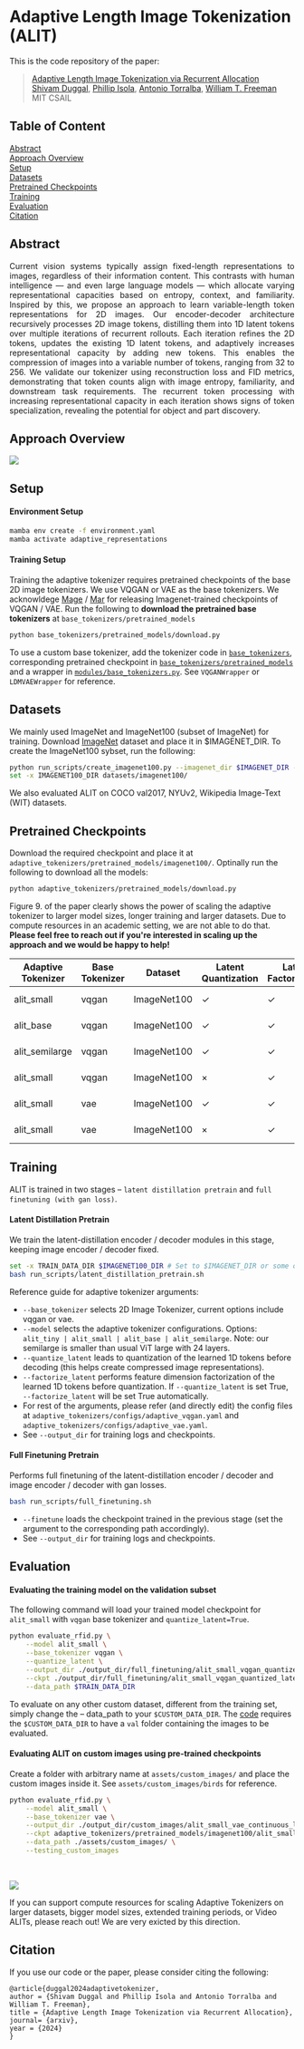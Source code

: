 # Adaptive Length Image Tokenization (ALIT)

This is the code repository of the paper: 

> [Adaptive Length Image Tokenization via Recurrent Allocation]()  
> [Shivam Duggal](https://shivamduggal4.github.io/), [Phillip Isola](https://web.mit.edu/phillipi/), [Antonio Torralba](https://groups.csail.mit.edu/vision/torralbalab/), [William T. Freeman](https://billf.mit.edu/)  
> MIT CSAIL

## Table of Content
[Abstract](#Abstract)  
[Approach Overview](#Overview)  
[Setup](#Setup)  
[Datasets](#Datasets)  
[Pretrained Checkpoints](#PretrainedCheckpoints)  
[Training](#Training)  
[Evaluation](#Evaluation)  
[Citation](#Citation)  

<a name="Abstract"></a>
## Abstract

<div style="text-align: justify;">
Current vision systems typically assign fixed-length representations to images,
regardless of their information content. This contrasts with human intelligence — and even large language models — which allocate varying representational capacities based on entropy, context, and familiarity. Inspired by this, we propose an approach to learn variable-length token representations for 2D images. Our encoder-decoder architecture recursively processes 2D image tokens, distilling them into 1D latent tokens over multiple iterations of recurrent rollouts. Each iteration refines the 2D tokens, updates the existing 1D latent tokens, and adaptively increases representational capacity by adding new tokens. This enables the compression of images into a variable number of tokens, ranging from 32 to 256. We validate our tokenizer using reconstruction loss and FID metrics, demonstrating that token counts align with image entropy, familiarity, and downstream task requirements. The recurrent token processing with increasing representational capacity in each iteration shows signs of token specialization, revealing the potential for object and part discovery.
</div>

<a name="Overview"></a>
## Approach Overview

![](./assets/alit_architecture.png)

<a name="Setup"></a>
## Setup

#### Environment Setup
```bash
mamba env create -f environment.yaml
mamba activate adaptive_representations
```
 

#### Training Setup
Training the adaptive tokenizer requires pretrained checkpoints of the base 2D image tokenizers. We use VQGAN or VAE as the base tokenizers. We acknowldege [Mage](https://github.com/LTH14/mage) / [Mar](https://github.com/LTH14/mar) for releasing Imagenet-trained checkpoints of VQGAN / VAE.  Run the following to **download the pretrained base tokenizers** at `base_tokenizers/pretrained_models`

```bash
python base_tokenizers/pretrained_models/download.py
```

To use a custom base tokenizer, add the tokenizer code in [`base_tokenizers`](base_tokenizers/), corresponding pretrained checkpoint in [`base_tokenizers/pretrained_models`](base_tokenizers/pretrained_models) and a wrapper in [`modules/base_tokenizers.py`](modules/base_tokenizers.py). See `VQGANWrapper` or `LDMVAEWrapper` for reference.


<a name="Datasets"></a>
## Datasets

We mainly used ImageNet and ImageNet100 (subset of ImageNet) for training. Download [ImageNet](https://image-net.org/download) dataset and place it in  $IMAGENET_DIR. To create the ImageNet100 sybset, run the following:

```bash
python run_scripts/create_imagenet100.py --imagenet_dir $IMAGENET_DIR --imagenet100_dir datasets/imagenet100/  
set -x IMAGENET100_DIR datasets/imagenet100/
```

We also evaluated ALIT on COCO val2017, NYUv2, Wikipedia Image-Text (WIT) datasets.

<a name="PretrainedCheckpoints"></a>
## Pretrained Checkpoints

Download the required checkpoint and place it at `adaptive_tokenizers/pretrained_models/imagenet100/`. Optinally run the following to download all the models:

```bash
python adaptive_tokenizers/pretrained_models/download.py
```


Figure 9. of the paper clearly shows the power of scaling the adaptive tokenizer to larger model sizes, longer training and larger datasets. Due to compute resources in an academic setting, we are not able to do that. **Please feel free to reach out if you're interested in scaling up the approach and we would be happy to help!**

| Adaptive Tokenizer | Base Tokenizer | Dataset | Latent Quantization | Latent Factorization | Pretrained Checkpoint |
|--------------------|----------------|----------------|----------------------|----------------------|----------------------|
| alit_small         | vqgan          |  ImageNet100          | $\checkmark$         | $\checkmark$         | [Download Link](https://www.dropbox.com/scl/fi/iszluhiop09z3afo2gw5f/alit_small_vqgan_quantized_latents.pth?rlkey=klt0zgeunb60l1snuzhjdzdq2&st=zgwzgc2r&dl=0)
| alit_base         | vqgan          |  ImageNet100          |  $\checkmark$         | $\checkmark$         | [Download Link](https://www.dropbox.com/scl/fi/6cygifz37knpqtkxgfj81/alit_base_vqgan_quantized_latents.pth?rlkey=r8hn0d4d8j8eg2wjorzl9c67s&st=c5iv7wor&dl=0)
| alit_semilarge         | vqgan          |  ImageNet100          |  $\checkmark$         | $\checkmark$         | [Download Link](https://www.dropbox.com/scl/fi/wcp7s6w86slh1yy4m3egc/alit_semilarge_vqgan_quantized_latents.pth?rlkey=cf2s13c6ah3ru4ly9tb911gi7&st=d11uoq0i&dl=0)
| alit_small        | vqgan          |  ImageNet100          |  $\times$         | $\checkmark$         | [Download Link](https://www.dropbox.com/scl/fi/twbxjch2hutxjsy3sd85y/alit_small_vqgan_continuous_latents.pth?rlkey=68ycbjp6upkrxt22w5rm58cjv&st=5nyk6uvu&dl=0)
| alit_small         | vae          |  ImageNet100          |  $\checkmark$         | $\checkmark$         | [Download Link](https://www.dropbox.com/scl/fi/svykasoyyoapfzlghjuz2/alit_small_vae_quantized_latents.pth?rlkey=dtvyj74zq593zc7c63miwkhs3&st=dwm9w2sp&dl=0)
| alit_small         | vae          |  ImageNet100          |  $\times$         | $\checkmark$         | [Download Link](https://www.dropbox.com/scl/fi/bq2yzr7dufvrpnycb856b/alit_small_vae_continuous_latents.pth?rlkey=hjx6jpr6vvfzhtgkp1cc1rnrs&st=4aa1vyh9&dl=0)




## Training

ALIT is trained in two stages – `latent distillation pretrain` and `full finetuning (with gan loss)`.

#### Latent Distillation Pretrain

We train the latent-distillation encoder / decoder modules in this stage, keeping image encoder / decoder fixed.

```bash
set -x TRAIN_DATA_DIR $IMAGENET100_DIR # Set to $IMAGENET_DIR or some other dataset to change the training dataset.
bash run_scripts/latent_distillation_pretrain.sh
```
Reference guide for adaptive tokenizer arguments:  
- `--base_tokenizer` selects 2D Image Tokenizer, current options include vqgan or vae.  
- `--model` selects the adaptive tokenizer configurations. Options: `alit_tiny | alit_small | alit_base | alit_semilarge`.  Note: our semilarge is smaller than usual ViT large with 24 layers.  
- `--quantize_latent` leads to quantization of the learned 1D tokens before decoding (this helps create compressed image representations).  
- `--factorize_latent` performs feature dimension factorization of the learned 1D tokens before quantization. If `--quantize_latent` is set True, `--factorize_latent` will be set True automatically.  
- For rest of the arguments, please refer (and directly edit) the config files at `adaptive_tokenizers/configs/adaptive_vqgan.yaml` and `adaptive_tokenizers/configs/adaptive_vae.yaml`.  
- See `--output_dir` for training logs and checkpoints.  


#### Full Finetuning Pretrain

Performs full finetuning of the latent-distillation encoder / decoder and image encoder / decoder with gan losses.  

```bash
bash run_scripts/full_finetuning.sh
```

- `--finetune` loads the checkpoint trained in the previous stage (set the argument to the corresponding path accordingly).  
- See `--output_dir` for training logs and checkpoints.

## Evaluation

#### Evaluating the training model on the validation subset

The following command will load your trained model checkpoint for `alit_small` with `vqgan` base tokenizer and `quantize_latent=True`.

```bash
python evaluate_rfid.py \
    --model alit_small \
    --base_tokenizer vqgan \
    --quantize_latent \
    --output_dir ./output_dir/full_finetuning/alit_small_vqgan_quantized_latents/ \
    --ckpt ./output_dir/full_finetuning/alit_small_vqgan_quantized_latents/checkpoint-last.pth \
    --data_path $TRAIN_DATA_DIR
```

To evaluate on any other custom dataset, different from the training set, simply change the – data_path to your `$CUSTOM_DATA_DIR`. The [code](evaluate_rfid.py) requires the `$CUSTOM_DATA_DIR` to have a `val` folder containing the images to be evaluated.  

#### Evaluating ALIT on custom images using pre-trained checkpoints
Create a folder with arbitrary name at `assets/custom_images/` and place the custom images inside it. See `assets/custom_images/birds` for reference.

```bash
python evaluate_rfid.py \
    --model alit_small \
    --base_tokenizer vae \
    --output_dir ./output_dir/custom_images/alit_small_vae_continuous_latents/ \
    --ckpt adaptive_tokenizers/pretrained_models/imagenet100/alit_small_vae_continuous_latents.pth \
    --data_path ./assets/custom_images/ \
    --testing_custom_images
```
<br/>

![](./assets/internet_image_evaluation.png)

If you can support compute resources for scaling Adaptive Tokenizers on larger datasets, bigger model sizes, extended training periods, or Video ALITs, please reach out! We are very exicted by this direction.

## Citation

If you use our code or the paper, please consider citing the following:

```
@article{duggal2024adaptivetokenizer,
author = {Shivam Duggal and Phillip Isola and Antonio Torralba and William T. Freeman},
title = {Adaptive Length Image Tokenization via Recurrent Allocation},
journal= {arxiv},
year = {2024}
}
```
